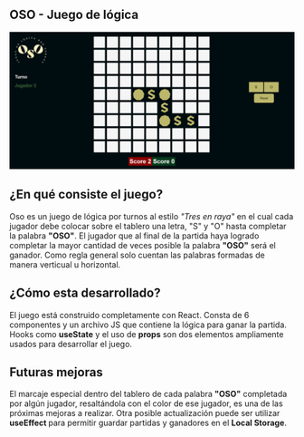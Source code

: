 ## <b>OSO - Juego de lógica</b>

![Imagen portada](./src/assets/captura-juego.png)

## <b>¿En qué consiste el juego?</b>

Oso es un juego de lógica por turnos al estilo *"Tres en raya"* en el cual cada jugador debe colocar sobre el tablero una letra, "S" y "O" hasta completar la palabra <b>"OSO"</b>. El jugador que al final de la partida haya logrado completar la mayor cantidad de veces posible la palabra <b>"OSO"</b> será el ganador.
Como regla general solo cuentan las palabras formadas de manera verticual u horizontal.

## <b>¿Cómo esta desarrollado?</b>

El juego está construido completamente con React. Consta de 6 componentes y un archivo JS que contiene la lógica para ganar la partida. Hooks como <b>useState</b> y el uso de <b>props</b> son dos elementos ampliamente usados para desarrollar el juego.

## <b>Futuras mejoras</b>

El marcaje especial dentro del tablero de cada palabra <b>"OSO"</b> completada por algún jugador, resaltándola con el color de ese jugador, es una de las próximas mejoras a realizar. Otra posible actualización puede ser utilizar <b>useEffect </b>para permitir guardar partidas y ganadores en el <b>Local Storage</b>.